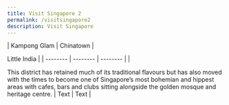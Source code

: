 ```yaml
---
title: Visit Singapore 2
permalink: /visitsingapore2
description: Visit Singapore
---
```

   

| Kampong Glam |  Chinatown |    

Little India |
| -------- | -------- | -------- |
|    

This district has retained much of its traditional flavours but has also moved with the times to become one of Singapore’s most bohemian and hippest areas with cafes, bars and clubs sitting alongside the golden mosque and heritage centre.    | Text     | Text     |

